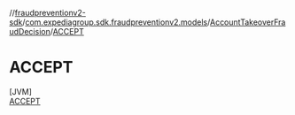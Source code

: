 //[fraudpreventionv2-sdk](../../../../index.md)/[com.expediagroup.sdk.fraudpreventionv2.models](../../index.md)/[AccountTakeoverFraudDecision](../index.md)/[ACCEPT](index.md)

# ACCEPT

[JVM]\
[ACCEPT](index.md)
